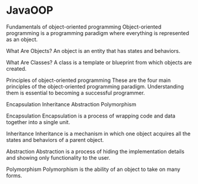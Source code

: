 # JavaOOP
Fundamentals of object-oriented programming Object-oriented programming is a programming paradigm where everything is represented as an object.

What Are Objects?
An object is an entity that has states and behaviors.

What Are Classes?
A class is a template or blueprint from which objects are created.


Principles of object-oriented programming
These are the four main principles of the object-oriented programming paradigm. Understanding them is essential to becoming a successful programmer.

Encapsulation
Inheritance
Abstraction
Polymorphism


Encapsulation
Encapsulation is a process of wrapping code and data together into a single unit.

Inheritance
Inheritance is a mechanism in which one object acquires all the states and behaviors of a parent object.

Abstraction
Abstraction is a process of hiding the implementation details and showing only functionality to the user.


Polymorphism
Polymorphism is the ability of an object to take on many forms.
